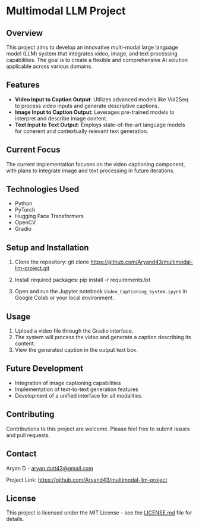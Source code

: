 # Multimodal LLM Project

## Overview
This project aims to develop an innovative multi-modal large language model (LLM) system that integrates video, image, and text processing capabilities. The goal is to create a flexible and comprehensive AI solution applicable across various domains.

## Features
- **Video Input to Caption Output**: Utilizes advanced models like Vid2Seq to process video inputs and generate descriptive captions.
- **Image Input to Caption Output**: Leverages pre-trained models to interpret and describe image content.
- **Text Input to Text Output**: Employs state-of-the-art language models for coherent and contextually relevant text generation.

## Current Focus
The current implementation focuses on the video captioning component, with plans to integrate image and text processing in future iterations.

## Technologies Used
- Python
- PyTorch
- Hugging Face Transformers
- OpenCV
- Gradio

## Setup and Installation
1. Clone the repository:
git clone https://github.com/Aryand43/multimodal-llm-project.git

2. Install required packages:
pip install -r requirements.txt

3. Open and run the Jupyter notebook `Video_Captioning_System.ipynb` in Google Colab or your local environment.

## Usage
1. Upload a video file through the Gradio interface.
2. The system will process the video and generate a caption describing its content.
3. View the generated caption in the output text box.

## Future Development
- Integration of image captioning capabilities
- Implementation of text-to-text generation features
- Development of a unified interface for all modalities

## Contributing
Contributions to this project are welcome. Please feel free to submit issues and pull requests.

## Contact
Aryan D - aryan.dutt43@gmail.com

Project Link: https://github.com/Aryand43/multimodal-llm-project

## License
This project is licensed under the MIT License - see the [LICENSE.md](LICENSE.md) file for details.
